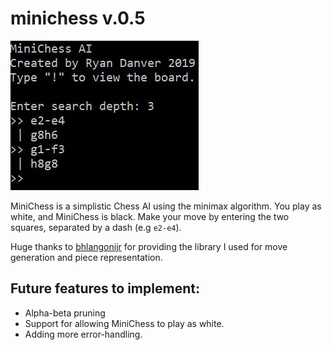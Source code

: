 # minichess v.0.5
![Console Output](image.JPG)

MiniChess is a simplistic Chess AI using the minimax algorithm. You play as white, and MiniChess is black. Make your move by entering the two squares, separated by a dash (e.g `e2-e4`).

Huge thanks to [bhlangonijr](https://github.com/bhlangonijr) for providing the library I used for move generation and piece representation.

## Future features to implement:
- Alpha-beta pruning
- Support for allowing MiniChess to play as white.
- Adding more error-handling.
